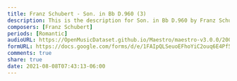 ```yaml
---
title: Franz Schubert - Son. in Bb D.960 (3)
description: This is the description for Son. in Bb D.960 by Franz Schubert
composers: [Franz Schubert]
periods: [Romantic]
audioURL: https://OpenMusicDataset.github.io/Maestro/maestro-v3.0.0/2006/MIDI-Unprocessed_16_R2_2006_01_ORIG_MID--AUDIO_16_R2_2006_01_Track01_wav.midi
formURL: https://docs.google.com/forms/d/e/1FAIpQLSeuoEFhoYiC2ouq6E4Pf5yaUTVqHYJU7PRo64vYCAX-m4Cm9g/viewform
comments: true
share: true
date: 2021-08-08T07:43:13-06:00
---
```

